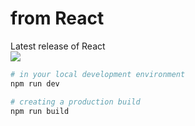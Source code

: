 # from React

Latest release of React<br/>
![](https://flat.badgen.net/github/release/facebook/react/react)

```sh
# in your local development environment
npm run dev

# creating a production build
npm run build
```
